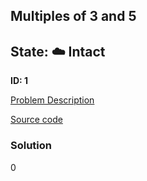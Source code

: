 ## Multiples of 3 and 5

## State: :cloud: **Intact**

**ID: 1**

[Problem Description](https://projecteuler.net/problem=1)

[Source code](main.cpp)

### Solution
0